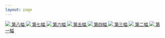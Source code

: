```yaml
---
layout: page
---
```


<div class="gallery">
  <a class="exhibition" href="/gallery/8">
    <img src="{{ site.photourl }}/photos/paint-y-8.jpg?imageView2/5/w/350/q/100!"/>
    <span class="name">第八幅</span>
  </a>
  <a class="exhibition" href="/gallery/7">
    <img src="{{ site.photourl }}/photos/paint-y-7.jpg?imageView2/5/w/350/q/100!"/>
    <span class="name">第七幅</span>
  </a>
  <a class="exhibition" href="/gallery/6">
    <img src="{{ site.photourl }}/photos/paint-y-6.jpg?imageView2/5/w/350/q/100!"/>
    <span class="name">第六幅</span>
  </a>
  <a class="exhibition" href="/gallery/5">
    <img src="{{ site.photourl }}/photos/paint-y-5.jpg?imageView2/5/w/350/q/100!"/>
    <span class="name">第五幅</span>
  </a>
  <a class="exhibition" href="/gallery/4">
    <img src="{{ site.photourl }}/photos/paint-y-4.jpg?imageView2/5/w/350/q/100!"/>
    <span class="name">第四幅</span>
  </a>
  <a class="exhibition" href="/gallery/3">
    <img src="{{ site.photourl }}/photos/paint-y-3.jpg?imageView2/5/w/350/q/100!"/>
    <span class="name">第三幅</span>
  </a>
  <a class="exhibition" href="/gallery/2">
    <img src="{{ site.photourl }}/photos/paint-y-2.jpg?imageView2/5/w/350/q/100!"/>
    <span class="name">第二幅</span>
  </a>
  <a class="exhibition" href="/gallery/1">
    <img src="{{ site.photourl }}/photos/paint-y-1.jpg?imageView2/5/w/350/q/100!"/>
    <span class="name">第一幅</span>
  </a>
</div>